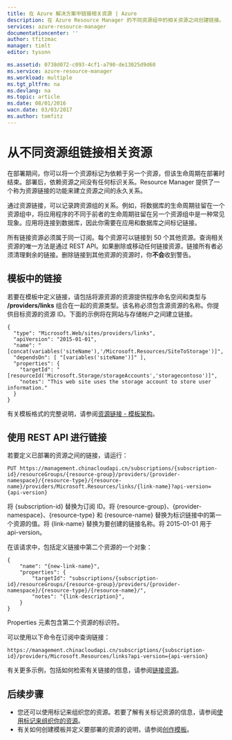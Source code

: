 ```yaml
---
title: 在 Azure 解决方案中链接相关资源 | Azure
description: 在 Azure Resource Manager 的不同资源组中的相关资源之间创建链接。
services: azure-resource-manager
documentationcenter: ''
author: tfitzmac
manager: timlt
editor: tysonn

ms.assetid: 0738d072-c093-4cf1-a790-de13025d9d60
ms.service: azure-resource-manager
ms.workload: multiple
ms.tgt_pltfrm: na
ms.devlang: na
ms.topic: article
ms.date: 08/01/2016
wacn.date: 03/03/2017
ms.author: tomfitz
---
```


# 从不同资源组链接相关资源
在部署期间，你可以将一个资源标记为依赖于另一个资源，但该生命周期在部署时结束。部署后，依赖资源之间没有任何标识关系。Resource Manager 提供了一个称为资源链接的功能来建立资源之间的永久关系。

通过资源链接，可以记录跨资源组的关系。例如，将数据库的生命周期驻留在一个资源组中，将应用程序的不同于前者的生命周期驻留在另一个资源组中是一种常见现象。应用将连接到数据库，因此你需要在应用和数据库之间标记链接。

所有链接资源必须属于同一订阅。每个资源可以链接到 50 个其他资源。查询相关资源的唯一方法是通过 REST API。如果删除或移动任何链接资源，链接所有者必须清理剩余的链接。删除链接到其他资源的资源时，你**不会**收到警告。

## 模板中的链接
若要在模板中定义链接，请包括将源资源的资源提供程序命名空间和类型与 **/providers/links** 组合在一起的资源类型。该名称必须包含源资源的名称。你提供目标资源的资源 ID。下面的示例将在网站与存储帐户之间建立链接。

```
{
  "type": "Microsoft.Web/sites/providers/links",
  "apiVersion": "2015-01-01",
  "name": "[concat(variables('siteName'),'/Microsoft.Resources/SiteToStorage')]",
  "dependsOn": [ "[variables('siteName')]" ],
  "properties": {
    "targetId": "[resourceId('Microsoft.Storage/storageAccounts','storagecontoso')]",
    "notes": "This web site uses the storage account to store user information."
  }
}
```

有关模板格式的完整说明，请参阅[资源链接 - 模板架构](./resource-manager-template-links.md)。

## 使用 REST API 进行链接
若要定义已部署的资源之间的链接，请运行：

```
PUT https://management.chinacloudapi.cn/subscriptions/{subscription-id}/resourceGroups/{resource-group}/providers/{provider-namespace}/{resource-type}/{resource-name}/providers/Microsoft.Resources/links/{link-name}?api-version={api-version}
```

将 {subscription-id} 替换为订阅 ID。将 {resource-group}、{provider-namespace}、{resource-type} 和 {resource-name} 替换为标识链接中的第一个资源的值。将 {link-name} 替换为要创建的链接名称。将 2015-01-01 用于 api-version。

在该请求中，包括定义链接中第二个资源的一个对象：

```
{
    "name": "{new-link-name}",
    "properties": {
        "targetId": "subscriptions/{subscription-id}/resourceGroups/{resource-group}/providers/{provider-namespace}/{resource-type}/{resource-name}/",
        "notes": "{link-description}",
    }
}
```

Properties 元素包含第二个资源的标识符。

可以使用以下命令在订阅中查询链接：

```
https://management.chinacloudapi.cn/subscriptions/{subscription-id}/providers/Microsoft.Resources/links?api-version={api-version}
```

有关更多示例，包括如何检索有关链接的信息，请参阅[链接资源](https://docs.microsoft.com/rest/api/resources/resourcelinks)。

## 后续步骤
* 您还可以使用标记来组织您的资源。若要了解有关标记资源的信息，请参阅[使用标记来组织你的资源](./resource-group-using-tags.md)。
* 有关如何创建模板并定义要部署的资源的说明，请参阅[创作模板](./resource-group-authoring-templates.md)。

<!---HONumber=Mooncake_0227_2017-->
<!--Update_Description:update meta properties; wording update-->